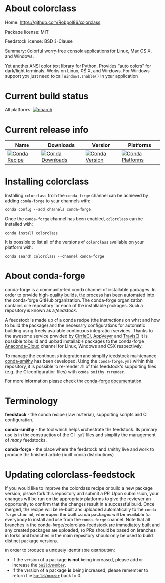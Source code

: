 About colorclass
================

Home: https://github.com/Robpol86/colorclass

Package license: MIT

Feedstock license: BSD 3-Clause

Summary: Colorful worry-free console applications for Linux, Mac OS X, and Windows.

Yet another ANSI color text library for Python. Provides “auto colors” for
dark/light terminals. Works on Linux, OS X, and Windows. For Windows support
you just need to call `Windows.enable()` in your application.


Current build status
====================

All platforms:
[![noarch](https://img.shields.io/circleci/project/github/conda-forge/colorclass-feedstock/master.svg?label=noarch)](https://circleci.com/gh/conda-forge/colorclass-feedstock)

Current release info
====================

| Name | Downloads | Version | Platforms |
| --- | --- | --- | --- |
| [![Conda Recipe](https://img.shields.io/badge/recipe-colorclass-green.svg)](https://anaconda.org/conda-forge/colorclass) | [![Conda Downloads](https://img.shields.io/conda/dn/conda-forge/colorclass.svg)](https://anaconda.org/conda-forge/colorclass) | [![Conda Version](https://img.shields.io/conda/vn/conda-forge/colorclass.svg)](https://anaconda.org/conda-forge/colorclass) | [![Conda Platforms](https://img.shields.io/conda/pn/conda-forge/colorclass.svg)](https://anaconda.org/conda-forge/colorclass) |

Installing colorclass
=====================

Installing `colorclass` from the `conda-forge` channel can be achieved by adding `conda-forge` to your channels with:

```
conda config --add channels conda-forge
```

Once the `conda-forge` channel has been enabled, `colorclass` can be installed with:

```
conda install colorclass
```

It is possible to list all of the versions of `colorclass` available on your platform with:

```
conda search colorclass --channel conda-forge
```


About conda-forge
=================

conda-forge is a community-led conda channel of installable packages.
In order to provide high-quality builds, the process has been automated into the
conda-forge GitHub organization. The conda-forge organization contains one repository
for each of the installable packages. Such a repository is known as a *feedstock*.

A feedstock is made up of a conda recipe (the instructions on what and how to build
the package) and the necessary configurations for automatic building using freely
available continuous integration services. Thanks to the awesome service provided by
[CircleCI](https://circleci.com/), [AppVeyor](http://www.appveyor.com/)
and [TravisCI](https://travis-ci.org/) it is possible to build and upload installable
packages to the [conda-forge](https://anaconda.org/conda-forge)
[Anaconda-Cloud](http://docs.anaconda.org/) channel for Linux, Windows and OSX respectively.

To manage the continuous integration and simplify feedstock maintenance
[conda-smithy](http://github.com/conda-forge/conda-smithy) has been developed.
Using the ``conda-forge.yml`` within this repository, it is possible to re-render all of
this feedstock's supporting files (e.g. the CI configuration files) with ``conda smithy rerender``.

For more information please check the [conda-forge documentation](https://conda-forge.org/docs/).

Terminology
===========

**feedstock** - the conda recipe (raw material), supporting scripts and CI configuration.

**conda-smithy** - the tool which helps orchestrate the feedstock.
                   Its primary use is in the construction of the CI ``.yml`` files
                   and simplify the management of *many* feedstocks.

**conda-forge** - the place where the feedstock and smithy live and work to
                  produce the finished article (built conda distributions)


Updating colorclass-feedstock
=============================

If you would like to improve the colorclass recipe or build a new
package version, please fork this repository and submit a PR. Upon submission,
your changes will be run on the appropriate platforms to give the reviewer an
opportunity to confirm that the changes result in a successful build. Once
merged, the recipe will be re-built and uploaded automatically to the
`conda-forge` channel, whereupon the built conda packages will be available for
everybody to install and use from the `conda-forge` channel.
Note that all branches in the conda-forge/colorclass-feedstock are
immediately built and any created packages are uploaded, so PRs should be based
on branches in forks and branches in the main repository should only be used to
build distinct package versions.

In order to produce a uniquely identifiable distribution:
 * If the version of a package **is not** being increased, please add or increase
   the [``build/number``](http://conda.pydata.org/docs/building/meta-yaml.html#build-number-and-string).
 * If the version of a package **is** being increased, please remember to return
   the [``build/number``](http://conda.pydata.org/docs/building/meta-yaml.html#build-number-and-string)
   back to 0.